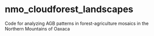 # nmo_cloudforest_landscapes
Code for analyzing AGB patterns in forest-agriculture mosaics in the Northern Mountains of Oaxaca
